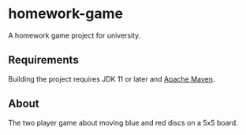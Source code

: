 # homework-game

A homework game project for university.

## Requirements

Building the project requires JDK 11 or later and [Apache Maven](https://maven.apache.org/0). 

## About

The two player game about moving blue and red discs on a 5x5 board.